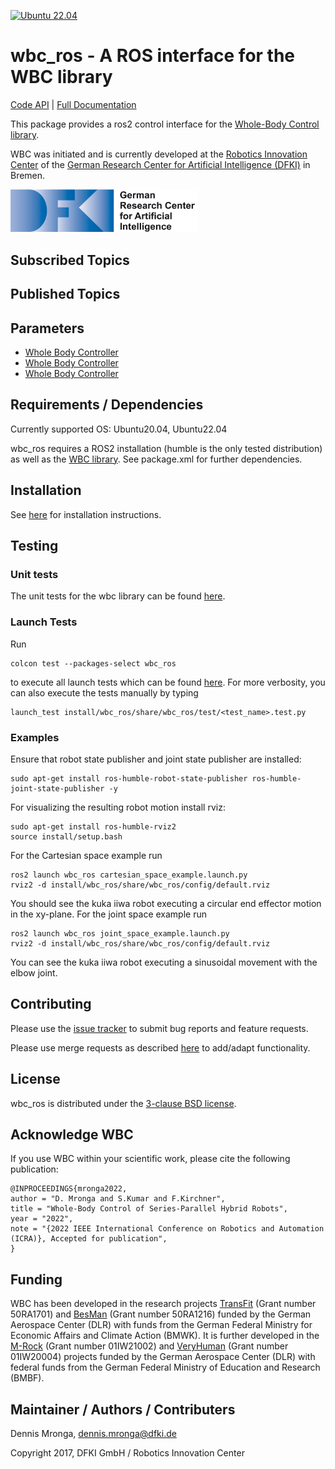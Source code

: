 [![Ubuntu 22.04](https://github.com/ARC-OPT/wbc_ros/actions/workflows/build_and_test_ubuntu22.04.yml/badge.svg)](https://github.com/ARC-OPT/wbc_ros/actions/workflows/build_and_test_ubuntu22.04.yml)

# wbc_ros - A ROS interface for the WBC library

[Code API](https://arc-opt.github.io/wbc_ros/)  | [Full Documentation](https://arc-opt.github.io/Documentation/)

This package provides a ros2 control interface for the [Whole-Body Control library](https://github.com/ARC-OPT/wbc).

WBC was initiated and is currently developed at the [Robotics Innovation Center](http://robotik.dfki-bremen.de/en/startpage.html) of the [German Research Center for Artificial Intelligence (DFKI)](http://www.dfki.de) in Bremen.

<img src="doc/images/DFKI_Logo_e_schrift.jpg" alt="drawing" width="300"/>

## Subscribed Topics
## Published Topics
## Parameters
* [Whole Body Controller](https://github.com/ARC-OPT/wbc_ros/blob/main/doc/parameters/whole_body_controller_parameters.md)
* [Whole Body Controller](https://github.com/ARC-OPT/wbc_ros/blob/main/doc/parameters/cartesian_position_controller_parameters.md)
* [Whole Body Controller](https://github.com/ARC-OPT/wbc_ros/blob/main/doc/parameters/joint_position_controller_parameters.md)

## Requirements / Dependencies

Currently supported OS: Ubuntu20.04, Ubuntu22.04

wbc_ros requires a ROS2 installation (humble is the only tested distribution) as well as the [WBC library](https://github.com/ARC-OPT/wbc). See package.xml for further dependencies.

## Installation

See [here](https://arc-opt.github.io/Documentation/installation/installation_ros.html) for installation instructions.

## Testing

### Unit tests

The unit tests for the wbc library can be found [here](https://github.com/ARC-OPT/wbc/tree/master/test).

### Launch Tests

Run 
```
colcon test --packages-select wbc_ros
``` 
to execute all launch tests which can be found [here](https://github.com/ARC-OPT/wbc_ros/tree/main/test). For more verbosity, you can also execute the tests manually by typing 
```
launch_test install/wbc_ros/share/wbc_ros/test/<test_name>.test.py
```

### Examples

Ensure that robot state publisher and joint state publisher are installed:
```
sudo apt-get install ros-humble-robot-state-publisher ros-humble-joint-state-publisher -y
```
For visualizing the resulting robot motion install rviz:
```
sudo apt-get install ros-humble-rviz2
source install/setup.bash
```
For the Cartesian space example run 
```
ros2 launch wbc_ros cartesian_space_example.launch.py
rviz2 -d install/wbc_ros/share/wbc_ros/config/default.rviz
``` 
You should see the kuka iiwa robot executing a circular end effector motion in the xy-plane. For the joint space example run
```
ros2 launch wbc_ros joint_space_example.launch.py
rviz2 -d install/wbc_ros/share/wbc_ros/config/default.rviz
```
You can see the kuka iiwa robot executing a sinusoidal movement with the elbow joint. 

## Contributing

Please use the [issue tracker](https://github.com/ARC-OPT/wbc_ros/issues) to submit bug reports and feature requests.

Please use merge requests as described [here](https://github.com/ARC-OPT/wbc_ros/blob/main/CONTRIBUTING.md) to add/adapt functionality.

## License

wbc_ros is distributed under the [3-clause BSD license](https://opensource.org/licenses/BSD-3-Clause).

## Acknowledge WBC

If you use WBC within your scientific work, please cite the following publication:

```
@INPROCEEDINGS{mronga2022,
author = "D. Mronga and S.Kumar and F.Kirchner",
title = "Whole-Body Control of Series-Parallel Hybrid Robots",
year = "2022",
note = "{2022 IEEE International Conference on Robotics and Automation (ICRA)}, Accepted for publication",
}
```

## Funding

WBC has been developed in the research projects [TransFit](https://robotik.dfki-bremen.de/en/research/projects/transfit/) (Grant number 50RA1701) and [BesMan](https://robotik.dfki-bremen.de/en/research/projects/besman.html) (Grant number 50RA1216) funded by the German Aerospace Center (DLR) with funds from the German Federal Ministry for Economic Affairs and Climate Action (BMWK). It is further developed in the [M-Rock](https://robotik.dfki-bremen.de/en/research/projects/m-rock/) (Grant number 01IW21002) and [VeryHuman](https://robotik.dfki-bremen.de/en/research/projects/veryhuman/) (Grant number  01IW20004) projects funded by the German Aerospace Center (DLR) with federal funds from the German Federal Ministry of Education and Research (BMBF).

## Maintainer / Authors / Contributers

Dennis Mronga, dennis.mronga@dfki.de

Copyright 2017, DFKI GmbH / Robotics Innovation Center
